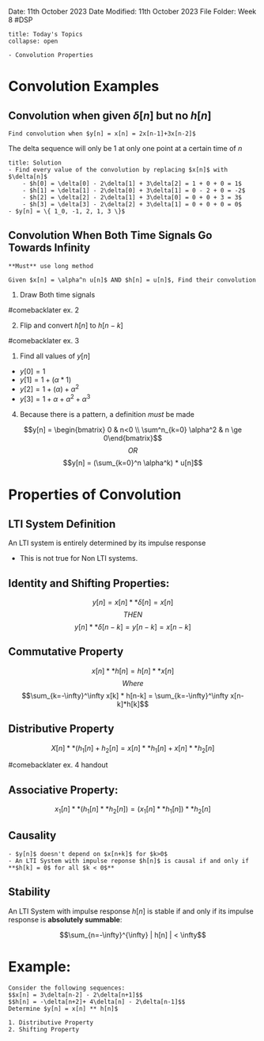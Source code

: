 Date: 11th October 2023
Date Modified: 11th October 2023
File Folder: Week 8
#DSP

```ad-abstract
title: Today's Topics
collapse: open

- Convolution Properties

```

# Convolution Examples

## Convolution when given $\delta[n]$ but no $h[n]$

```ad-question
Find convolution when $y[n] = x[n] = 2x[n-1]+3x[n-2]$
```

The delta sequence will only be $1$ at only one point at a certain time of $n$

```ad-check
title: Solution
- Find every value of the convolution by replacing $x[n]$ with $\delta[n]$
	- $h[0] = \delta[0] - 2\delta[1] + 3\delta[2] = 1 + 0 + 0 = 1$
	- $h[1] = \delta[1] - 2\delta[0] + 3\delta[1] = 0 - 2 + 0 = -2$
	- $h[2] = \delta[2] - 2\delta[1] + 3\delta[0] = 0 + 0 + 3 = 3$
	- $h[3] = \delta[3] - 2\delta[2] + 3\delta[1] = 0 + 0 + 0 = 0$
- $y[n] = \{ 1_0, -1, 2, 1, 3 \}$
```

## Convolution When Both Time Signals Go Towards Infinity

```ad-warning
**Must** use long method
```

```ad-question
Given $x[n] = \alpha^n u[n]$ AND $h[n] = u[n]$, Find their convolution
```

1. Draw Both time signals

#comebacklater ex. 2

2. Flip and convert $h[n]$ to $h[n-k]$

#comebacklater ex. 3

1. Find all values of $y[n]$
 - $y[0] = 1$
 - $y[1] = 1 + (\alpha * 1)$
 - $y[2] = 1 + (\alpha) + \alpha^2$
 - $y[3] = 1+ \alpha + \alpha^2 + \alpha^3$

4. Because there is a pattern, a definition *must* be made

$$y[n] = \begin{bmatrix} 0 & n<0 \\ \sum^n_{k=0} \alpha^2  & n \ge 0\end{bmatrix}$$
$$ OR$$
$$y[n] = (\sum_{k=0}^n \alpha^k) * u[n]$$

# Properties of Convolution

## LTI System Definition

An LTI system is entirely determined by its impulse response
- This is not true for Non LTI systems.

## Identity and Shifting Properties:

$$y[n] = x[n] ** \delta[n] = x[n]$$
$$ THEN$$
$$y[n] ** \delta[n-k] = y[n-k] = x[n-k]$$
## Commutative Property

$$ x[n] ** h[n] = h[n] ** x[n]$$
$$ Where$$
$$\sum_{k=-\infty}^\infty x[k] * h[n-k] = \sum_{k=-\infty}^\infty x[n-k]*h[k]$$

## Distributive Property

$$X[n] ** (h_1[n] + h_2[n] = x[n] ** h_1[n] + x[n] ** h_2[n]$$

#comebacklater ex. 4 handout


## Associative Property:

$$x_1[n] ** (h_1[n]**h_2[n]) = (x_1[n] ** h_1[n]) ** h_2[n]$$

## Causality

```ad-important
- $y[n]$ doesn't depend on $x[n+k]$ for $k>0$
- An LTI System with impulse reponse $h[n]$ is causal if and only if **$h[k] = 0$ for all $k < 0$**
```

## Stability

An LTI System with impulse response $h[n]$ is stable if and only if its impulse response is **absolutely summable**:

$$\sum_{n=-\infty}^{\infty} | h[n] | < \infty$$


# Example:

```ad-question
Consider the following sequences:
$$x[n] = 3\delta[n-2] - 2\delta[n+1]$$
$$h[n] = -\delta[n+2]+ 4\delta[n] - 2\delta[n-1]$$
Determine $y[n] = x[n] ** h[n]$
```

```ad-hint
1. Distributive Property
2. Shifting Property
```







